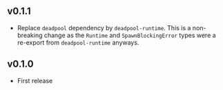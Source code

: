 ## v0.1.1

* Replace `deadpool` dependency by `deadpool-runtime`. This is a
  non-breaking change as the `Runtime` and `SpawnBlockingError`
  types were a re-export from `deadpool-runtime` anyways.

## v0.1.0

* First release
